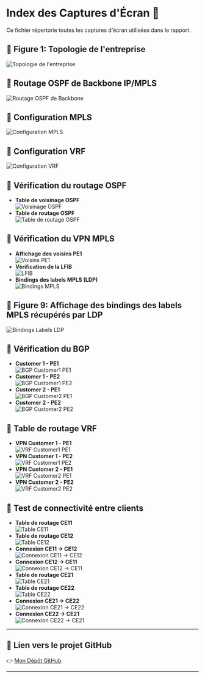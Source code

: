# Index des Captures d'Écran 📸

Ce fichier répertorie toutes les captures d'écran utilisées dans le rapport.

## 📌 Figure 1: Topologie de l'entreprise
![Topologie de l'entreprise](images/topologie_entreprise.png)

## 📌 Routage OSPF de Backbone IP/MPLS
![Routage OSPF de Backbone](images/routage_ospf.png)

## 📌 Configuration MPLS
![Configuration MPLS](images/config_mpls.png)

## 📌 Configuration VRF
![Configuration VRF](images/config_vrf.png)

## 📌 Vérification du routage OSPF
- **Table de voisinage OSPF**  
  ![Voisinage OSPF](images/voisinage_ospf.png)
- **Table de routage OSPF**  
  ![Table de routage OSPF](images/routage_ospf_table.png)

## 📌 Vérification du VPN MPLS
- **Affichage des voisins PE1**  
  ![Voisins PE1](images/voisins_pe1.png)
- **Vérification de la LFIB**  
  ![LFIB](images/lfib.png)
- **Bindings des labels MPLS (LDP)**  
  ![Bindings MPLS](images/bindings_mpls.png)

## 📌 Figure 9: Affichage des bindings des labels MPLS récupérés par LDP  
![Bindings Labels LDP](images/bindings_labels_ldp.png)

## 📌 Vérification du BGP
- **Customer 1 - PE1**  
  ![BGP Customer1 PE1](images/bgp_customer1_pe1.png)
- **Customer 1 - PE2**  
  ![BGP Customer1 PE2](images/bgp_customer1_pe2.png)
- **Customer 2 - PE1**  
  ![BGP Customer2 PE1](images/bgp_customer2_pe1.png)
- **Customer 2 - PE2**  
  ![BGP Customer2 PE2](images/bgp_customer2_pe2.png)

## 📌 Table de routage VRF
- **VPN Customer 1 - PE1**  
  ![VRF Customer1 PE1](images/vrf_customer1_pe1.png)
- **VPN Customer 1 - PE2**  
  ![VRF Customer1 PE2](images/vrf_customer1_pe2.png)
- **VPN Customer 2 - PE1**  
  ![VRF Customer2 PE1](images/vrf_customer2_pe1.png)
- **VPN Customer 2 - PE2**  
  ![VRF Customer2 PE2](images/vrf_customer2_pe2.png)

## 📌 Test de connectivité entre clients
- **Table de routage CE11**  
  ![Table CE11](images/table_ce11.png)
- **Table de routage CE12**  
  ![Table CE12](images/table_ce12.png)
- **Connexion CE11 → CE12**  
  ![Connexion CE11 → CE12](images/connexion_ce11_ce12.png)
- **Connexion CE12 → CE11**  
  ![Connexion CE12 → CE11](images/connexion_ce12_ce11.png)
- **Table de routage CE21**  
  ![Table CE21](images/table_ce21.png)
- **Table de routage CE22**  
  ![Table CE22](images/table_ce22.png)
- **Connexion CE21 → CE22**  
  ![Connexion CE21 → CE22](images/connexion_ce21_ce22.png)
- **Connexion CE22 → CE21**  
  ![Connexion CE22 → CE21](images/connexion_ce22_ce21.png)

---

## 🔗 **Lien vers le projet GitHub**
👉 [Mon Dépôt GitHub](https://github.com/Ghofranela/Network_project)

---

